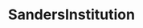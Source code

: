 ---
title: SandersInstitution
crosslinks:
- conspiracy
- Cooking
- WeMakeTheTerror
- ethtrader
- Switzerland
- history
- TheRealJillStein
- ethereum
---